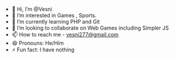 - 👋 Hi, I’m @Vesni
- 👀 I’m interested in Games , Sports.
- 🌱 I’m currently learning PHP and Git
- 💞️ I’m looking to collaborate on Web Games including Simpler JS
- 📫 How to reach me - vesni277@gmail.com
- 😄 Pronouns: He/Him
- ⚡ Fun fact: I have nothing 
<!---
Vesni/Vesni is a ✨ special ✨ repository because its `README.md` (this file) appears on your GitHub profile.
You can click the Preview link to take a look at your changes.
--->
